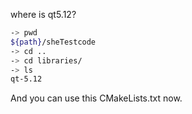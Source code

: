 where is qt5.12?

```bash
-> pwd
${path}/sheTestcode
-> cd ..
-> cd libraries/
-> ls
qt-5.12
```
And you can use this CMakeLists.txt now.

